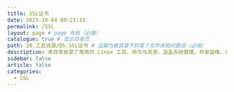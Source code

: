 ```yaml
---
title: SSL证书
date: 2025-10-04 00:21:33
permalink: /SSL
layout: page # page 布局（必填）
catalogue: true # 显示目录页
path: 20.工具资源/05.SSL证书 # 设置为根目录下的某个文件夹相对路径（必填）
description: 本目录收录了常用的 Linux 工具、命令与资源，涵盖系统管理、开发运维、容器技术等内容，帮助用户高效使用和学习 Linux 系统。
sidebar: false
article: false
categories:
  - SSL
---
```

